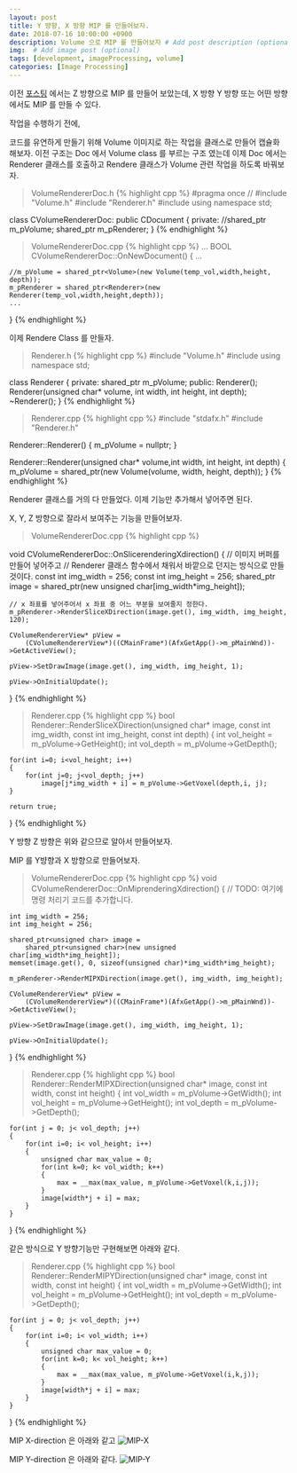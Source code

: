 ```yaml
---
layout: post
title: Y 뱡향, X 방향 MIP 를 만들어보자.
date: 2018-07-16 10:00:00 +0900
description: Volume 으로 MIP 를 만들어보자 # Add post description (optional)
img:  # Add image post (optional)
tags: [development, imageProcessing, volume]
categories: [Image Processing]
---
```


이전 [포스팅](https://nsho77.github.io/MIPImage) 에서는 Z 방향으로 MIP 를 만들어 보았는데, X 방향 Y 방향 또는 어떤 방향에서도
MIP 를 만들 수 있다.

작업을 수행하기 전에,

코드를 유연하게 만들기 위해 Volume 이미지로 하는 작업을 클래스로 만들어 캡슐화 해보자.
이전 구조는 Doc 에서 Volume class 를 부르는 구조 였는데 이제 Doc 에서는 Renderer 클래스를 호출하고 Rendere 클래스가 Volume 관련 작업을 하도록 바꿔보자.

> VolumeRendererDoc.h
{% highlight cpp %}
#pragma once
// #include "Volume.h"
#include "Renderer.h"
#include <memory>
using namespace std;

class CVolumeRendererDoc: public CDocument
{
private:
    //shared_ptr<Volume> m_pVolume;
    shared_ptr<Renderer> m_pRenderer;
}
{% endhighlight %}

> VolumeRendererDoc.cpp
{% highlight cpp %}
...
BOOL CVolumeRendererDoc::OnNewDocument()
{
    ...

    //m_pVolume = shared_ptr<Volume>(new Volume(temp_vol,width,height, depth));
    m_pRenderer = shared_ptr<Renderer>(new Renderer(temp_vol,width,height,depth));
    ...
}
{% endhighlight %}


이제 Rendere Class 를 만들자.
> Renderer.h
{% highlight cpp %}
#include "Volume.h"
#include <memory>
using namespace std;

class Renderer
{
private:
    shared_ptr<Volume> m_pVolume;
public:
    Renderer();
    Renderer(unsigned char* volume, int width, int height, int depth);
    ~Renderer();
}
{% endhighlight %}

> Renderer.cpp
{% highlight cpp %}
#include "stdafx.h"
#include "Renderer.h"

Renderer::Renderer()
{
    m_pVolume = nullptr;
}

Renderer::Renderer(unsigned char* volume,int width, int height, int depth)
{
    m_pVolume = shared_ptr<Volume>(new Volume(volume, width, height, depth));
}
{% endhighlight %}

Renderer 클래스를 거의 다 만들었다. 이제 기능만 추가해서 넣어주면 된다.

X, Y, Z 방향으로 잘라서 보여주는 기능을 만들어보자.
> VolumeRendererDoc.cpp
{% highlight cpp %}

void CVolumeRendererDoc::OnSlicerenderingXdirection()
{
    // 이미지 버퍼를 만들어 넣어주고
    // Renderer 클래스 함수에서 채워서 바깥으로 던지는 방식으로 만들 것이다.
    const int img_width = 256;
    const int img_height = 256;
    shared_ptr<unsigned char> image = 
        shared_ptr<unsigned char>(new unsigned char[img_width*img_height]);

    // x 좌표를 넣어주어서 x 좌표 중 어느 부분을 보여줄지 정한다.
    m_pRenderer->RenderSliceXDirection(image.get(), img_width, img_height, 120);

    CVolumeRendererView* pView =
		(CVolumeRendererView*)((CMainFrame*)(AfxGetApp()->m_pMainWnd))->GetActiveView();

	pView->SetDrawImage(image.get(), img_width, img_height, 1);

	pView->OnInitialUpdate();
}
{% endhighlight %}

> Renderer.cpp
{% highlight cpp %}
bool Renderer::RenderSliceXDirection(unsigned char* image, 
    const int img_width, const int img_height, const int depth)
{
    int vol_height = m_pVolume->GetHeight();
    int vol_depth = m_pVolume->GetDepth();

    for(int i=0; i<vol_height; i++)
    {
        for(int j=0; j<vol_depth; j++)
            image[j*img_width + i] = m_pVolume->GetVoxel(depth,i, j);
    }
    
    return true;
}
{% endhighlight %}

Y 방향 Z 방향은 위와 같으므로 알아서 만들어보자.

MIP 를 Y뱡향과 X 방향으로 만들어보자.
> VolumeRendererDoc.cpp
{% highlight cpp %}
void CVolumeRendererDoc::OnMiprenderingXdirection()
{
	// TODO: 여기에 명령 처리기 코드를 추가합니다.

	int img_width = 256;
	int img_height = 256;

	shared_ptr<unsigned char> image =
		shared_ptr<unsigned char>(new unsigned char[img_width*img_height]);
	memset(image.get(), 0, sizeof(unsigned char)*img_width*img_height);

	m_pRenderer->RenderMIPXDirection(image.get(), img_width, img_height);

	CVolumeRendererView* pView =
		(CVolumeRendererView*)((CMainFrame*)(AfxGetApp()->m_pMainWnd))->GetActiveView();

	pView->SetDrawImage(image.get(), img_width, img_height, 1);

	pView->OnInitialUpdate();
}
{% endhighlight %}


> Renderer.cpp
{% highlight cpp %}
bool Renderer::RenderMIPXDirection(unsigned char* image,
    const int width, const int height)
{
    int vol_width = m_pVolume->GetWidth();
    int vol_height = m_pVolume->GetHeight();
    int vol_depth = m_pVolume->GetDepth();

    for(int j = 0; j< vol_depth; j++)
    {
        for(int i=0; i< vol_height; i++)
        {
            unsigned char max_value = 0;
            for(int k=0; k< vol_width; k++)
            {
                max = __max(max_value, m_pVolume->GetVoxel(k,i,j));
            }
            image[width*j + i] = max;
        }
    }
}
{% endhighlight %}

같은 방식으로 Y 방향기능만 구현해보면 아래와 같다.

> Renderer.cpp
{% highlight cpp %}
bool Renderer::RenderMIPYDirection(unsigned char* image,
    const int width, const int height)
{
    int vol_width = m_pVolume->GetWidth();
    int vol_height = m_pVolume->GetHeight();
    int vol_depth = m_pVolume->GetDepth();

    for(int j = 0; j< vol_depth; j++)
    {
        for(int i=0; i< vol_width; i++)
        {
            unsigned char max_value = 0;
            for(int k=0; k< vol_height; k++)
            {
                max = __max(max_value, m_pVolume->GetVoxel(i,k,j));
            }
            image[width*j + i] = max;
        }
    }
}
{% endhighlight %}

MIP X-direction 은 아래와 같고
![MIP-X]({{"/assets/img/Volume/MIP-X.png"}})


MIP Y-direction 은 아래와 같다.
![MIP-Y]({{"/assets/img/Volume/MIP-Y.png"}})
